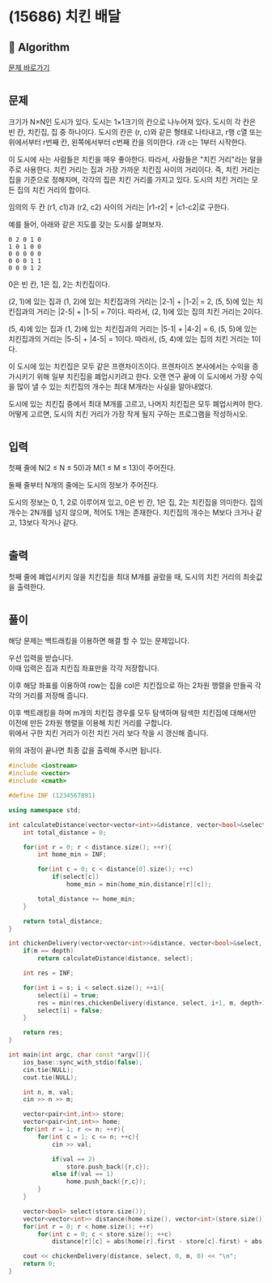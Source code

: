 # (15686) 치킨 배달
## :100: Algorithm
[문제 바로가기](https://www.acmicpc.net/problem/15686)
#
## 문제
크기가 N×N인 도시가 있다. 도시는 1×1크기의 칸으로 나누어져 있다. 도시의 각 칸은 빈 칸, 치킨집, 집 중 하나이다. 도시의 칸은 (r, c)와 같은 형태로 나타내고, r행 c열 또는 위에서부터 r번째 칸, 왼쪽에서부터 c번째 칸을 의미한다. r과 c는 1부터 시작한다.

이 도시에 사는 사람들은 치킨을 매우 좋아한다. 따라서, 사람들은 "치킨 거리"라는 말을 주로 사용한다. 치킨 거리는 집과 가장 가까운 치킨집 사이의 거리이다. 즉, 치킨 거리는 집을 기준으로 정해지며, 각각의 집은 치킨 거리를 가지고 있다. 도시의 치킨 거리는 모든 집의 치킨 거리의 합이다.

임의의 두 칸 (r1, c1)과 (r2, c2) 사이의 거리는 |r1-r2| + |c1-c2|로 구한다.

예를 들어, 아래와 같은 지도를 갖는 도시를 살펴보자.

```
0 2 0 1 0
1 0 1 0 0
0 0 0 0 0
0 0 0 1 1
0 0 0 1 2
```

0은 빈 칸, 1은 집, 2는 치킨집이다.

(2, 1)에 있는 집과 (1, 2)에 있는 치킨집과의 거리는 |2-1| + |1-2| = 2, (5, 5)에 있는 치킨집과의 거리는 |2-5| + |1-5| = 7이다. 따라서, (2, 1)에 있는 집의 치킨 거리는 2이다.

(5, 4)에 있는 집과 (1, 2)에 있는 치킨집과의 거리는 |5-1| + |4-2| = 6, (5, 5)에 있는 치킨집과의 거리는 |5-5| + |4-5| = 1이다. 따라서, (5, 4)에 있는 집의 치킨 거리는 1이다.

이 도시에 있는 치킨집은 모두 같은 프랜차이즈이다. 프렌차이즈 본사에서는 수익을 증가시키기 위해 일부 치킨집을 폐업시키려고 한다. 오랜 연구 끝에 이 도시에서 가장 수익을 많이 낼 수 있는  치킨집의 개수는 최대 M개라는 사실을 알아내었다.

도시에 있는 치킨집 중에서 최대 M개를 고르고, 나머지 치킨집은 모두 폐업시켜야 한다. 어떻게 고르면, 도시의 치킨 거리가 가장 작게 될지 구하는 프로그램을 작성하시오.
#
## 입력
첫째 줄에 N(2 ≤ N ≤ 50)과 M(1 ≤ M ≤ 13)이 주어진다.

둘째 줄부터 N개의 줄에는 도시의 정보가 주어진다.

도시의 정보는 0, 1, 2로 이루어져 있고, 0은 빈 칸, 1은 집, 2는 치킨집을 의미한다. 집의 개수는 2N개를 넘지 않으며, 적어도 1개는 존재한다. 치킨집의 개수는 M보다 크거나 같고, 13보다 작거나 같다.
#
## 출력
첫째 줄에 폐업시키지 않을 치킨집을 최대 M개를 골랐을 때, 도시의 치킨 거리의 최솟값을 출력한다.
#
## 풀이
해당 문제는 백트래킹을 이용하면 해결 할 수 있는 문제입니다.  

우선 입력을 받습니다.  
이때 입력은 집과 치킨집 좌표만을 각각 저장합니다.

이후 해당 좌표를 이용하여 row는 집을 col은 치킨집으로 하는 2차원 행렬을 만들곡 각각의 거리를 저장해 줍니다.  

이후 백트래킹을 하며 m개의 치킨집 경우를 모두 탐색하며 탐색한 치킨집에 대해서만 이전에 만든 2차원 행렬을 이용해 치킨 거리를 구합니다.  
위에서 구한 치킨 거리가 이전 치킨 거리 보다 작을 시 갱신해 줍니다.  

위의 과정이 끝나면 최종 값을 출력해 주시면 됩니다.

```cpp
#include <iostream>
#include <vector>
#include <cmath>

#define INF (1234567891)

using namespace std;

int calculateDistance(vector<vector<int>>&distance, vector<bool>&select){
    int total_distance = 0;

    for(int r = 0; r < distance.size(); ++r){
        int home_min = INF;

        for(int c = 0; c < distance[0].size(); ++c)
            if(select[c])
                home_min = min(home_min,distance[r][c]);

        total_distance += home_min;
    }

    return total_distance;
}

int chickenDelivery(vector<vector<int>>&distance, vector<bool>&select, int s, int m, int depth){
    if(m == depth)
        return calculateDistance(distance, select);

    int res = INF;

    for(int i = s; i < select.size(); ++i){
        select[i] = true;
        res = min(res,chickenDelivery(distance, select, i+1, m, depth+1));
        select[i] = false;
    }

    return res;
}

int main(int argc, char const *argv[]){
    ios_base::sync_with_stdio(false);
    cin.tie(NULL);
    cout.tie(NULL);

    int n, m, val;
    cin >> n >> m;

    vector<pair<int,int>> store;
    vector<pair<int,int>> home;
    for(int r = 1; r <= n; ++r){
        for(int c = 1; c <= n; ++c){
            cin >> val;

            if(val == 2)
                store.push_back({r,c});
            else if(val == 1)
                home.push_back({r,c});
        }
    }

    vector<bool> select(store.size());
    vector<vector<int>> distance(home.size(), vector<int>(store.size()));
    for(int r = 0; r < home.size(); ++r)
        for(int c = 0; c < store.size(); ++c)
            distance[r][c] = abs(home[r].first - store[c].first) + abs(home[r].second - store[c].second);

    cout << chickenDelivery(distance, select, 0, m, 0) << "\n";
    return 0;
}
``` 